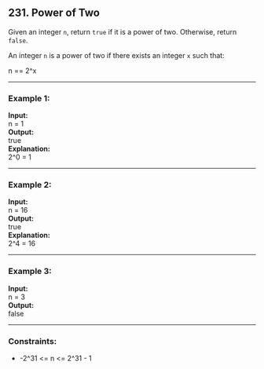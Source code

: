 ## 231. Power of Two

Given an integer `n`, return `true` if it is a power of two. Otherwise, return `false`.

An integer `n` is a power of two if there exists an integer `x` such that:

n == 2^x

---

### Example 1:
**Input:**  
n = 1  
**Output:**  
true  
**Explanation:**  
2^0 = 1  

---

### Example 2:
**Input:**  
n = 16  
**Output:**  
true  
**Explanation:**  
2^4 = 16  

---

### Example 3:
**Input:**  
n = 3  
**Output:**  
false  

---

### Constraints:
- -2^31 <= n <= 2^31 - 1
